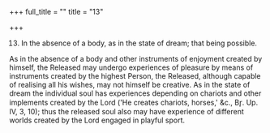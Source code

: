 +++
full_title = ""
title = "13"

+++


13. In the absence of a body, as in the state of dream; that being possible.

As in the absence of a body and other instruments of enjoyment created by himself, the Released may undergo experiences of pleasure by means of instruments created by the highest Person, the Released, although capable of realising all his wishes, may not himself be creative. As in the state of dream the individual soul has experiences depending on chariots and other implements created by the Lord ('He creates chariots, horses,' &c., Br̥. Up. IV, 3, 10); thus the released soul also may have experience of different worlds created by the Lord engaged in playful sport.

